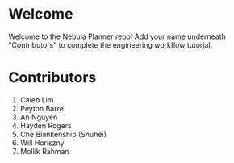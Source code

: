 # Welcome
Welcome to the Nebula Planner repo! Add your name underneath "Contributors" to complete
the engineering workflow tutorial.

# Contributors
1. Caleb Lim
2. Peyton Barre 
3. An Nguyen
4. Hayden Rogers
5. Che Blankenship (Shuhei)
6. Will Horiszny
7. Mollik Rahman